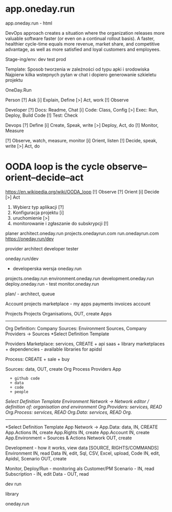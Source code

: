 # app.oneday.run
app.oneday.run - html



DevOps approach creates a situation where the organization releases more valuable software faster (or even on a continual rollout basis). A faster, healthier cycle-time equals more revenue, market share, and competitive advantage, as well as more satisfied and loyal customers and employees.

Stage-ing/env:
    dev
    test
    prod

Template:
Sposob tworzenia w zależności od typu apki i srodowiska
Najpierw kilka wstepnych pytan w chat i dopiero generowanie szkieletu projektu


OneDay.Run

Person
[?] Ask
[i] Explain, Define
[>] Act, work
[!] Observe

Developer
[?] Docs: Readme, Chat
[i] Code: Class, Config
[>] Exec: Run, Deploy, Build Code
[!] Test: Check


Devops
[?] Define
[i] Create, Speak, write
[>] Deploy, Act, do
[!] Monitor, Measure


[?] Observe, watch, measure, monitor
[i] Orient, listen
[!] Decide, speak, write
[>] Act, do

# OODA loop is the cycle observe–orient–decide–act
https://en.wikipedia.org/wiki/OODA_loop
[!] Observe
[?] Orient
[i] Decide
[>] Act

1. Wybierz typ aplikacji [?]
2. Konfiguracja projektu [i]
3. uruchomienie [>]
4. monitorowanie i zgłaszanie do subskrypcji [!]


planer
architect.oneday.run
projects.onedayrun.com
run.onedayrun.com
https://oneday.run/dev

provider
architect
developer
tester

oneday.run/dev
- developerska wersja oneday.run


projects.oneday.run
environment.oneday.run
development.oneday.run
deploy.oneday.run - test
monitor.oneday.run

plan/ - architect, queue

Account
    projects
    marketplace - my apps
    payments
    invoices
    account

Projects
    Projects
    Organisations, OUT, create
    Apps

----



Org Definition: Company Sources: Environment Sources, Company Providers -> Sources
    *Select Definition Template

  Providers Marketplace: services, CREATE
    + api saas
    + library marketplaces
    + dependencies - available libraries for apidsl

  Process: CREATE
    + sale
    + buy

  Sources: data, OUT, create
    Org
        Process
            Providers
                App

      + github code
      + data
      + code
      + people

*Select Definition Template
Environment Network -> Network editor / definition of: organisation and environment
  Org.Providers: services, READ
  Org.Process: services, READ
  Org.Data: services, READ
  Org.*

--------

*Select Definition Template
App Network ->
  App.Data: data,  IN, CREATE
  App.Actions IN, create
  App.Rights IN, create
  App.Account IN, create
  App.Environment = Sources & Actions Network OUT, create


Development - how it works, view data [SOURCE, RIGHTS/COMMANDS]
  Environment IN, read
  Data IN, edit, Sql, CSV, Excel, upload,
  Code IN, edit, Apidsl,
  Scenario OUT, create


Monitor, Deploy/Run - monitoring als Customer/PM
  Scenario - IN, read
  Subscription - IN, edit
  Data - OUT, read





dev
run



library

oneday.run
